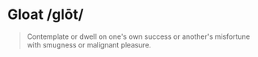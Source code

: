 # Gloat /ɡlōt/

> Contemplate or dwell on one's own success or another's misfortune
> with smugness or malignant pleasure.
